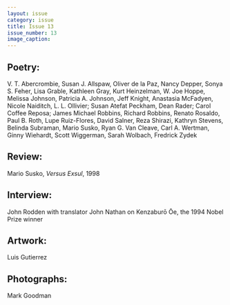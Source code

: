 ```yaml
---
layout: issue
category: issue
title: Issue 13
issue_number: 13
image_caption: 
---
```


## Poetry:

V. T. Abercrombie, Susan J. Allspaw, Oliver de la Paz, Nancy Depper, Sonya S. Feher, Lisa Grable, Kathleen Gray, Kurt Heinzelman, W. Joe Hoppe, Melissa Johnson, Patricia A. Johnson, Jeff Knight, Anastasia McFadyen, Nicole Naiditch, L. L. Ollivier; Susan Atefat Peckham, Dean Rader; Carol Coffee Reposa; James Michael Robbins, Richard Robbins, Renato Rosaldo, Paul B. Roth, Lupe Ruiz-Flores, David Salner, Reza Shirazi, Kathryn Stevens, Belinda Subraman, Mario Susko, Ryan G. Van Cleave, Carl A. Wertman, Ginny Wiehardt, Scott Wiggerman, Sarah Wolbach, Fredrick Zydek  

## Review:
Mario Susko, *Versus Exsul*, 1998  

## Interview:

John Rodden with translator John Nathan on Kenzaburō Ōe, the 1994 Nobel Prize winner

## Artwork:
Luis Gutierrez  

## Photographs:
Mark Goodman  
